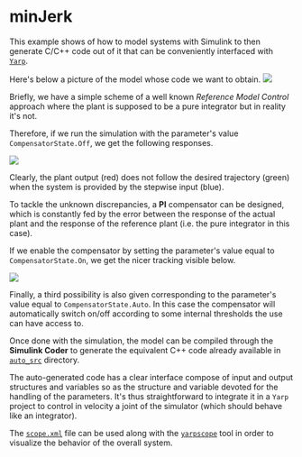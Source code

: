 minJerk
=======

This example shows of how to model systems with Simulink to then generate C/C++ code
out of it that can be conveniently interfaced with [`Yarp`](https://github.com/robotology/yarp).

Here's below a picture of the model whose code we want to obtain.
![](https://github.com/pattacini/minJerk/blob/master/img/model.png)

Briefly, we have a simple scheme of a well known _Reference Model Control_
approach where the plant is supposed to be a pure integrator but in reality it's not.

Therefore, if we run the simulation with the parameter's value `CompensatorState.Off`,
we get the following responses.

![](https://github.com/pattacini/minJerk/blob/master/img/off.png)

Clearly, the plant output (red) does not follow the desired trajectory (green)
when the system is provided by the stepwise input (blue).

To tackle the unknown discrepancies, a **PI** compensator can be designed, which is
constantly fed by the error between the response of the actual plant and the
response of the reference plant (i.e. the pure integrator in this case).

If we enable the compensator by setting the parameter's value equal to
`CompensatorState.On`, we get the nicer tracking visible below.

![](https://github.com/pattacini/minJerk/blob/master/img/on.png)

Finally, a third possibility is also given corresponding to the parameter's value
equal to `CompensatorState.Auto`. In this case the compensator will automatically
switch on/off according to some internal thresholds the use can have access to.

Once done with the simulation, the model can be compiled through the **Simulink Coder**
to generate the equivalent C++ code already available in [`auto_src`](https://github.com/pattacini/minJerk/tree/master/code/auto_src) directory.

The auto-generated code has a clear interface compose of input and output structures
and variables so as the structure and variable devoted for the handling of the parameters.
It's thus straightforward to integrate it in a `Yarp` project to control in velocity a joint
of the simulator (which should behave like an integrator).

The [`scope.xml`](https://github.com/pattacini/minJerk/blob/master/code/scope.xml)
file can be used along with the [`yarpscope`](http://wiki.icub.org/yarpdoc/yarpscope.html)
tool in order to visualize the behavior of the overall system.
